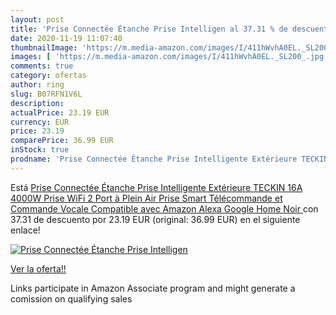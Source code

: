 ```yaml
---
layout: post
title: 'Prise Connectée Étanche Prise Intelligen al 37.31 % de descuento'
date: 2020-11-19 11:07:40
thumbnailImage: 'https://m.media-amazon.com/images/I/411hWvhA0EL._SL200_.jpg'
images: [ 'https://m.media-amazon.com/images/I/411hWvhA0EL._SL200_.jpg' ]
comments: true
category: ofertas
author: ring
slug: B07RFN1V6L
description:
actualPrice: 23.19 EUR
currency: EUR
price: 23.19
comparePrice: 36.99 EUR
inStock: true
prodname: 'Prise Connectée Étanche Prise Intelligente Extérieure TECKIN 16A 4000W Prise WiFi 2 Port à Plein Air Prise Smart  Télécommande et Commande Vocale  Compatible avec Amazon Alexa  Google Home  Noir '
---
```


Está [Prise Connectée Étanche Prise Intelligente Extérieure TECKIN 16A 4000W Prise WiFi 2 Port à Plein Air Prise Smart  Télécommande et Commande Vocale  Compatible avec Amazon Alexa  Google Home  Noir ](https://www.amazon.fr/dp/B07RFN1V6L/?tag=tolees0d-21) con 37.31 de descuento por 23.19 EUR (original: 36.99 EUR) en el siguiente enlace!

[![Prise Connectée Étanche Prise Intelligen](https://m.media-amazon.com/images/I/411hWvhA0EL._SL200_.jpg)](https://www.amazon.fr/dp/B07RFN1V6L/?tag=tolees0d-21)

[Ver la oferta!!](https://www.amazon.fr/dp/B07RFN1V6L/?tag=tolees0d-21)

Links participate in Amazon Associate program and might generate a comission on qualifying sales


